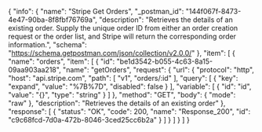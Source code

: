 {
  "info": {
    "name": "Stripe Get Orders",
    "_postman_id": "144f067f-8473-4e47-90ba-8f8fbf76769a",
    "description": "Retrieves the details of an existing order. Supply the unique order ID from either an order creation request or the order list, and Stripe will return the corresponding order information.",
    "schema": "https://schema.getpostman.com/json/collection/v2.0.0/"
  },
  "item": [
    {
      "name": "orders",
      "item": [
        {
          "id": "be1d3542-b055-4c63-8a15-09aa903aa218",
          "name": "getOrders",
          "request": {
            "url": {
              "protocol": "http",
              "host": "api.stripe.com",
              "path": [
                "v1",
                "orders/:id"
              ],
              "query": [
                {
                  "key": "expand",
                  "value": "%7B%7D",
                  "disabled": false
                }
              ],
              "variable": [
                {
                  "id": "id",
                  "value": "{}",
                  "type": "string"
                }
              ]
            },
            "method": "GET",
            "body": {
              "mode": "raw"
            },
            "description": "Retrieves the details of an existing order"
          },
          "response": [
            {
              "status": "OK",
              "code": 200,
              "name": "Response_200",
              "id": "c9c68fcd-7d0a-472b-8046-3ced25cc6b2a"
            }
          ]
        }
      ]
    }
  ]
}
